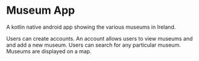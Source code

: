 # Museum App

A kotlin native android app showing the various museums in Ireland.

Users can create accounts. An account allows users to view museums and and add a new museum.
Users can search for any particular museum. Museums are displayed on a map.